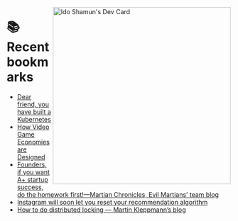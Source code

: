 <a href="https://app.daily.dev/idoshamun"><img src="https://api.daily.dev/devcards/v2/28849d86070e4c099c877ab6837c61f0.png?type=default&r=auy" align="right" width="400" alt="Ido Shamun's Dev Card"/></a>

# 📚 Recent bookmarks
<!-- BOOKMARKS:START -->
- [Dear friend, you have built a Kubernetes](https://app.daily.dev/posts/fR0rbO1k8?utm_source=rss&utm_medium=bookmarks&utm_campaign=28849d86070e4c099c877ab6837c61f0)
- [How Video Game Economies are Designed](https://app.daily.dev/posts/X8EixCqzl?utm_source=rss&utm_medium=bookmarks&utm_campaign=28849d86070e4c099c877ab6837c61f0)
- [Founders, if you want A+ startup success, do the homework first!—Martian Chronicles, Evil Martians’ team blog](https://app.daily.dev/posts/ZEmafDBkh?utm_source=rss&utm_medium=bookmarks&utm_campaign=28849d86070e4c099c877ab6837c61f0)
- [Instagram will soon let you reset your recommendation algorithm](https://app.daily.dev/posts/adjHB50rj?utm_source=rss&utm_medium=bookmarks&utm_campaign=28849d86070e4c099c877ab6837c61f0)
- [How to do distributed locking — Martin Kleppmann’s blog](https://app.daily.dev/posts/j2e7pCNZZ?utm_source=rss&utm_medium=bookmarks&utm_campaign=28849d86070e4c099c877ab6837c61f0)
<!-- BOOKMARKS:END -->

